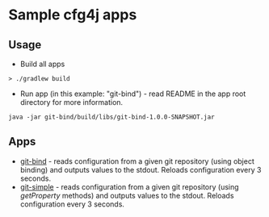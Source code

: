 # Sample **cfg4j** apps

## Usage
* Build all apps

```
> ./gradlew build
```

* Run app (in this example: "git-bind") - read README in the app root directory for more information.

```
java -jar git-bind/build/libs/git-bind-1.0.0-SNAPSHOT.jar
```

## Apps
* [git-bind](git-bind/) - reads configuration from a given git repository (using object binding) and outputs values
   to the stdout. Reloads configuration every 3 seconds. 
* [git-simple](git-simple/) - reads configuration from a given git repository (using *getProperty* methods) and outputs values
  to the stdout. Reloads configuration every 3 seconds.